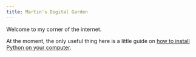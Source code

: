 ```yaml
---
title: Martin's Digital Garden
---
```

Welcome to my corner of the internet.

At the moment, the only useful thing here is a little guide on [how to install
Python on your computer](/Python/installing-python.md).
